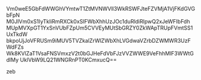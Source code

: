 Vm0weE5GbFdWWGhVYmtwT1ZtMVNWVll3WkRSWFJteFZVMjA1VjFKdGVGbFpN
M0JIVm0xS1IyTkliRmRXCk0xSlFWbXhhUzJOc1duRldiRlpwQ2xJeWFIbFdh
MUpMVXpGT1YxSnVUbFZpUm5CVVEyMUtSbGRZY0ZkWApTRUpFVmtSS1UxTkdW
bkpoUjJoVFRUSm9iMUV5TVZkalZrWlZWbXhLVGdwaVZrbDZWMWR3UzFWdFZs
Wk8KVlZaT1VsaFNSVmxzV2t0bGJHeFdVbFJzVVZWWE9VeFhhMlF3WWtGdlMy
UklVbW9LQ21WNGRnPT0KCmxucQ==

zeb